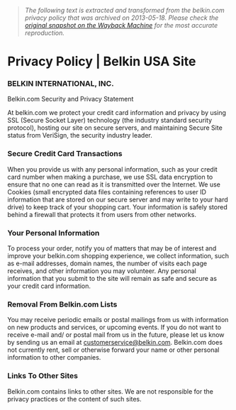 > *The following text is extracted and transformed from the belkin.com privacy policy that was archived on 2013-05-18. Please check the [original snapshot on the Wayback Machine](https://web.archive.org/web/20130518071354id_/http%3A//www2.belkin.com/legal/privacy.html) for the most accurate reproduction.*

# Privacy Policy | Belkin USA Site

### BELKIN INTERNATIONAL, INC.  
Belkin.com Security and Privacy Statement

At belkin.com we protect your credit card information and privacy by using SSL (Secure Socket Layer) technology (the industry standard security protocol), hosting our site on secure servers, and maintaining Secure Site status from VeriSign, the security industry leader.

### Secure Credit Card Transactions

When you provide us with any personal information, such as your credit card number when making a purchase, we use SSL data encryption to ensure that no one can read as it is transmitted over the Internet. We use Cookies (small encrypted data files containing references to user ID information that are stored on our secure server and may write to your hard drive) to keep track of your shopping cart. Your information is safely stored behind a firewall that protects it from users from other networks.

### Your Personal Information

To process your order, notify you of matters that may be of interest and improve your belkin.com shopping experience, we collect information, such as e-mail addresses, domain names, the number of visits each page receives, and other information you may volunteer. Any personal information that you submit to the site will remain as safe and secure as your credit card information.

### Removal From Belkin.com Lists

You may receive periodic emails or postal mailings from us with information on new products and services, or upcoming events. If you do not want to receive e-mail and/ or postal mail from us in the future, please let us know by sending us an email at customerservice@belkin.com. Belkin.com does not currently rent, sell or otherwise forward your name or other personal information to other companies.

### Links To Other Sites

Belkin.com contains links to other sites. We are not responsible for the privacy practices or the content of such sites.
